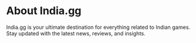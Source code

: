 # About India.gg

India.gg is your ultimate destination for everything related to Indian games. Stay updated with the latest news, reviews, and insights.
